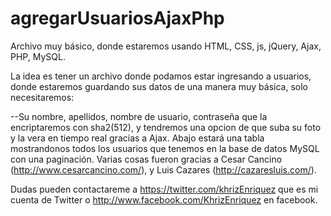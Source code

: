 agregarUsuariosAjaxPhp
======================
Archivo muy básico, donde estaremos usando HTML, CSS, js, jQuery, Ajax, PHP, MySQL.

La idea es tener un archivo donde podamos estar ingresando a usuarios, donde estaremos guardando sus datos de una manera muy básica, solo necesitaremos:

--Su nombre, apellidos, nombre de usuario, contraseña que la encriptaremos con sha2(512), y tendremos una opcion de que suba su foto y la vera en tiempo real gracias a Ajax. Abajo estará una tabla mostrandonos todos los usuarios que tenemos en la base de datos MySQL con una paginación. Varias cosas fueron gracias a Cesar Cancino (http://www.cesarcancino.com/), y Luis Cazares (http://cazaresluis.com/).

Dudas pueden contactareme a https://twitter.com/khrizEnriquez que es mi cuenta de Twitter o http://www.facebook.com/KhrizEnriquez en facebook.
